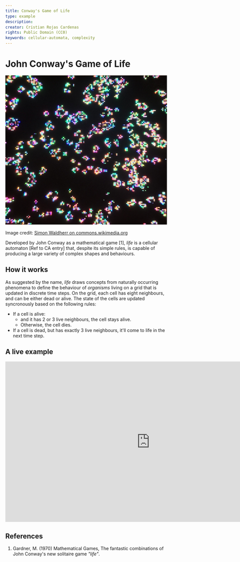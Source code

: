 ```yaml
---
title: Conway's Game of Life
type: example
description: 
creator: Cristian Rojas Cardenas
rights: Public Domain (CC0)
keywords: cellular-automata, complexity
---
```


# John Conway's Game of Life

![Conways Game of Life on a LED Matrix](./Conways-Game-of-Life.jpeg)

Image credit: [Simon Waldherr on commons.wikimedia.org](https://commons.wikimedia.org/wiki/User:SimonWaldherr)

Developed by John Conway as a mathematical game [1], _life_ is a cellular automaton [Ref to CA entry] that, despite its simple rules, is capable of producing a large variety of complex shapes and behaviours.

## How it works

As suggested by the name, _life_ draws concepts from naturally occurring phenomena to define the behaviour of _organisms_ living on a grid that is updated in discrete time steps. On the grid, each cell has eight neighbours, and can be either dead or alive. The state of the cells are updated syncronously based on the following rules:
- If a cell is alive:
  - and it has 2 or 3 live neighbours, the cell stays alive.
  - Otherwise, the cell dies.
- If a cell is dead, but has exactly 3 live neighbours, it'll come to life in the next time step.

## A live example

<iframe height="500" style="width: 900px" scrolling="no" title="Game of Life" src="https://editor.p5js.org/GenArtRepo/sketches/eApzAakXq" frameborder="no" loading="lazy" allowtransparency="true" allowfullscreen="true"></iframe>

## References

1. Gardner, M. (1970) Mathematical Games, The fantastic combinations of John Conway's new solitaire game _"life"_.